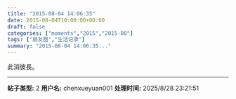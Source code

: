```yaml
---
title: "2015-08-04 14:06:35"
date: 2015-08-04T10:00:00+08:00
draft: false
categories: ["moments","2015","2015-08"]
tags: ["朋友圈","生活记录"]
summary: "2015-08-04 14:06:35..."
---
```


此消彼長。

---

**帖子类型:** 2
**用户名:** chenxueyuan001
**处理时间:** 2025/8/28 23:21:51